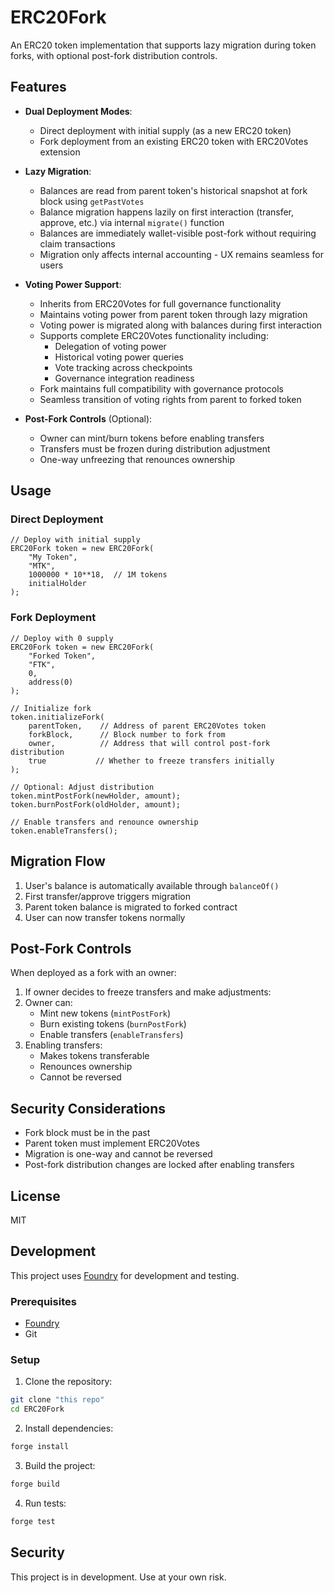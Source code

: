 # ERC20Fork

An ERC20 token implementation that supports lazy migration during token forks, with optional post-fork distribution controls.

## Features

- **Dual Deployment Modes**:
  - Direct deployment with initial supply (as a new ERC20 token)
  - Fork deployment from an existing ERC20 token with ERC20Votes extension

- **Lazy Migration**:
  - Balances are read from parent token's historical snapshot at fork block using `getPastVotes`
  - Balance migration happens lazily on first interaction (transfer, approve, etc.) via internal `migrate()` function
  - Balances are immediately wallet-visible post-fork without requiring claim transactions
  - Migration only affects internal accounting - UX remains seamless for users

- **Voting Power Support**:
  - Inherits from ERC20Votes for full governance functionality
  - Maintains voting power from parent token through lazy migration
  - Voting power is migrated along with balances during first interaction
  - Supports complete ERC20Votes functionality including:
    - Delegation of voting power
    - Historical voting power queries
    - Vote tracking across checkpoints
    - Governance integration readiness
  - Fork maintains full compatibility with governance protocols
  - Seamless transition of voting rights from parent to forked token

- **Post-Fork Controls** (Optional):
  - Owner can mint/burn tokens before enabling transfers
  - Transfers must be frozen during distribution adjustment
  - One-way unfreezing that renounces ownership

## Usage

### Direct Deployment

```solidity
// Deploy with initial supply
ERC20Fork token = new ERC20Fork(
    "My Token",
    "MTK",
    1000000 * 10**18,  // 1M tokens
    initialHolder
);
```

### Fork Deployment

```solidity
// Deploy with 0 supply
ERC20Fork token = new ERC20Fork(
    "Forked Token",
    "FTK",
    0,
    address(0)
);

// Initialize fork
token.initializeFork(
    parentToken,    // Address of parent ERC20Votes token
    forkBlock,      // Block number to fork from
    owner,          // Address that will control post-fork distribution
    true           // Whether to freeze transfers initially
);

// Optional: Adjust distribution
token.mintPostFork(newHolder, amount);
token.burnPostFork(oldHolder, amount);

// Enable transfers and renounce ownership
token.enableTransfers();
```

## Migration Flow

1. User's balance is automatically available through `balanceOf()`
2. First transfer/approve triggers migration
3. Parent token balance is migrated to forked contract
4. User can now transfer tokens normally

## Post-Fork Controls

When deployed as a fork with an owner:

1. If owner decides to freeze transfers and make adjustments:
2. Owner can:
   - Mint new tokens (`mintPostFork`)
   - Burn existing tokens (`burnPostFork`)
   - Enable transfers (`enableTransfers`)
3. Enabling transfers:
   - Makes tokens transferable
   - Renounces ownership
   - Cannot be reversed

## Security Considerations

- Fork block must be in the past
- Parent token must implement ERC20Votes
- Migration is one-way and cannot be reversed
- Post-fork distribution changes are locked after enabling transfers

## License

MIT

## Development

This project uses [Foundry](https://getfoundry.sh/) for development and testing.

### Prerequisites

- [Foundry](https://getfoundry.sh/)
- Git

### Setup

1. Clone the repository:
```bash
git clone "this repo"
cd ERC20Fork
```

2. Install dependencies:
```bash
forge install
```

3. Build the project:
```bash
forge build
```

4. Run tests:
```bash
forge test
```

## Security

This project is in development. Use at your own risk.
